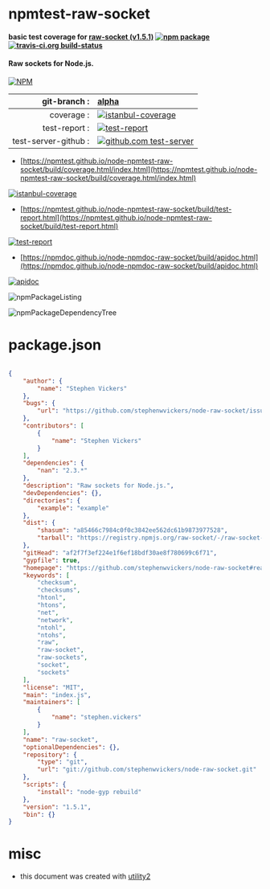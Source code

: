 # npmtest-raw-socket

#### basic test coverage for  [raw-socket (v1.5.1)](https://github.com/stephenwvickers/node-raw-socket#readme)  [![npm package](https://img.shields.io/npm/v/npmtest-raw-socket.svg?style=flat-square)](https://www.npmjs.org/package/npmtest-raw-socket) [![travis-ci.org build-status](https://api.travis-ci.org/npmtest/node-npmtest-raw-socket.svg)](https://travis-ci.org/npmtest/node-npmtest-raw-socket)

#### Raw sockets for Node.js.

[![NPM](https://nodei.co/npm/raw-socket.png?downloads=true&downloadRank=true&stars=true)](https://www.npmjs.com/package/raw-socket)

| git-branch : | [alpha](https://github.com/npmtest/node-npmtest-raw-socket/tree/alpha)|
|--:|:--|
| coverage : | [![istanbul-coverage](https://npmtest.github.io/node-npmtest-raw-socket/build/coverage.badge.svg)](https://npmtest.github.io/node-npmtest-raw-socket/build/coverage.html/index.html)|
| test-report : | [![test-report](https://npmtest.github.io/node-npmtest-raw-socket/build/test-report.badge.svg)](https://npmtest.github.io/node-npmtest-raw-socket/build/test-report.html)|
| test-server-github : | [![github.com test-server](https://npmtest.github.io/node-npmtest-raw-socket/GitHub-Mark-32px.png)](https://npmtest.github.io/node-npmtest-raw-socket/build/app/index.html) | | build-artifacts : | [![build-artifacts](https://npmtest.github.io/node-npmtest-raw-socket/glyphicons_144_folder_open.png)](https://github.com/npmtest/node-npmtest-raw-socket/tree/gh-pages/build)|

- [https://npmtest.github.io/node-npmtest-raw-socket/build/coverage.html/index.html](https://npmtest.github.io/node-npmtest-raw-socket/build/coverage.html/index.html)

[![istanbul-coverage](https://npmtest.github.io/node-npmtest-raw-socket/build/screenCapture.buildCi.browser.%252Ftmp%252Fbuild%252Fcoverage.lib.html.png)](https://npmtest.github.io/node-npmtest-raw-socket/build/coverage.html/index.html)

- [https://npmtest.github.io/node-npmtest-raw-socket/build/test-report.html](https://npmtest.github.io/node-npmtest-raw-socket/build/test-report.html)

[![test-report](https://npmtest.github.io/node-npmtest-raw-socket/build/screenCapture.buildCi.browser.%252Ftmp%252Fbuild%252Ftest-report.html.png)](https://npmtest.github.io/node-npmtest-raw-socket/build/test-report.html)

- [https://npmdoc.github.io/node-npmdoc-raw-socket/build/apidoc.html](https://npmdoc.github.io/node-npmdoc-raw-socket/build/apidoc.html)

[![apidoc](https://npmdoc.github.io/node-npmdoc-raw-socket/build/screenCapture.buildCi.browser.%252Ftmp%252Fbuild%252Fapidoc.html.png)](https://npmdoc.github.io/node-npmdoc-raw-socket/build/apidoc.html)

![npmPackageListing](https://npmtest.github.io/node-npmtest-raw-socket/build/screenCapture.npmPackageListing.svg)

![npmPackageDependencyTree](https://npmtest.github.io/node-npmtest-raw-socket/build/screenCapture.npmPackageDependencyTree.svg)



# package.json

```json

{
    "author": {
        "name": "Stephen Vickers"
    },
    "bugs": {
        "url": "https://github.com/stephenwvickers/node-raw-socket/issues"
    },
    "contributors": [
        {
            "name": "Stephen Vickers"
        }
    ],
    "dependencies": {
        "nan": "2.3.*"
    },
    "description": "Raw sockets for Node.js.",
    "devDependencies": {},
    "directories": {
        "example": "example"
    },
    "dist": {
        "shasum": "a85466c7984c0f0c3842ee562dc61b9873977528",
        "tarball": "https://registry.npmjs.org/raw-socket/-/raw-socket-1.5.1.tgz"
    },
    "gitHead": "af2f7f3ef224e1f6ef18bdf30ae8f780699c6f71",
    "gypfile": true,
    "homepage": "https://github.com/stephenwvickers/node-raw-socket#readme",
    "keywords": [
        "checksum",
        "checksums",
        "htonl",
        "htons",
        "net",
        "network",
        "ntohl",
        "ntohs",
        "raw",
        "raw-socket",
        "raw-sockets",
        "socket",
        "sockets"
    ],
    "license": "MIT",
    "main": "index.js",
    "maintainers": [
        {
            "name": "stephen.vickers"
        }
    ],
    "name": "raw-socket",
    "optionalDependencies": {},
    "repository": {
        "type": "git",
        "url": "git://github.com/stephenwvickers/node-raw-socket.git"
    },
    "scripts": {
        "install": "node-gyp rebuild"
    },
    "version": "1.5.1",
    "bin": {}
}
```



# misc
- this document was created with [utility2](https://github.com/kaizhu256/node-utility2)
